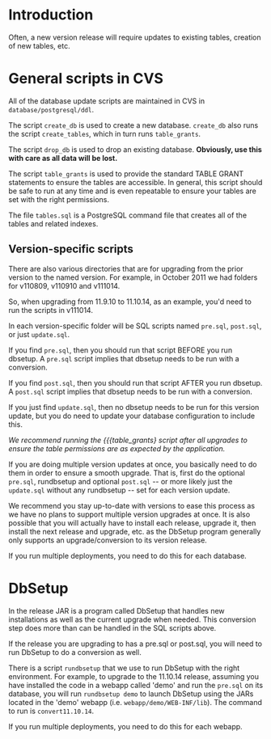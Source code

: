 # Introduction #

Often, a new version release will require updates to existing tables, creation of new tables, etc.


# General scripts in CVS #

All of the database update scripts are maintained in CVS in `database/postgresql/ddl`.

The script `create_db` is used to create a new database. `create_db` also runs the script `create_tables`, which in turn runs `table_grants`.

The script `drop_db` is used to drop an existing database. **Obviously, use this with care as all data will be lost.**

The script `table_grants` is used to provide the standard TABLE GRANT statements to ensure the tables are accessible. In general, this script should be safe to run at any time and is even repeatable to ensure your tables are set with the right permissions.

The file `tables.sql` is a PostgreSQL command file that creates all of the tables and related indexes.

## Version-specific scripts ##

There are also various directories that are for upgrading from the prior version to the named version. For example, in October 2011 we had folders for v110809, v110910 and v111014.

So, when upgrading from 11.9.10 to 11.10.14, as an example, you'd need to run the scripts in v111014.

In each version-specific folder will be SQL scripts named `pre.sql`, `post.sql`, or just `update.sql`.

If you find `pre.sql`, then you should run that script BEFORE you
run dbsetup.  A `pre.sql` script implies that dbsetup needs to be run with
a conversion.

If you find `post.sql`, then you should run that script AFTER you run dbsetup.  A `post.sql` script implies that dbsetup needs to be run with a conversion.

If you just find `update.sql`, then no dbsetup needs to be run for this version update, but you do need to update your database configuration to include this.

_We recommend running the {{{table\_grants} script after all upgrades to ensure the table permissions are as expected by the application._

If you are doing multiple version updates at once, you basically need to do them in order to ensure a smooth upgrade.  That is, first do the optional `pre.sql`, rundbsetup and optional `post.sql` -- or more likely just the `update.sql` without any rundbsetup -- set for each version update.

We recommend you stay up-to-date with versions to ease this process as we have no plans to support multiple version upgrades at once. It is also possible that you will actually have to install each release, upgrade it, then install the next release and upgrade, etc. as the DbSetup program generally only supports an upgrade/conversion to its version release.

If you run multiple deployments, you need to do this for each database.

# DbSetup #

In the release JAR is a program called DbSetup that handles new installations as well as the current upgrade when needed. This conversion step does more than can be handled in the SQL scripts above.

If the release you are upgrading to has a pre.sql or post.sql, you will need to run DbSetup to do a conversion as well.

There is a script `rundbsetup` that we use to run DbSetup with the right environment. For example, to upgrade to the 11.10.14 release, assuming you have installed the code in a webapp called 'demo' and run the `pre.sql` on its database, you will run `rundbsetup demo` to launch DbSetup using the JARs located in the 'demo' webapp (i.e. `webapp/demo/WEB-INF/lib`). The command to run is `convert11.10.14`.

If you run multiple deployments, you need to do this for each webapp.